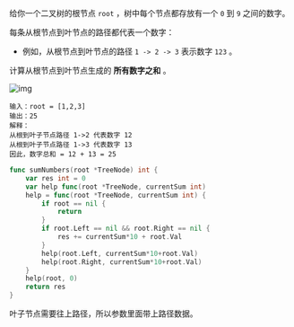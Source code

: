 给你一个二叉树的根节点 `root` ，树中每个节点都存放有一个 `0` 到 `9` 之间的数字。

每条从根节点到叶节点的路径都代表一个数字：

- 例如，从根节点到叶节点的路径 `1 -> 2 -> 3` 表示数字 `123` 。

计算从根节点到叶节点生成的 **所有数字之和** 。

![img](https://assets.leetcode.com/uploads/2021/02/19/num1tree.jpg)

```
输入：root = [1,2,3]
输出：25
解释：
从根到叶子节点路径 1->2 代表数字 12
从根到叶子节点路径 1->3 代表数字 13
因此，数字总和 = 12 + 13 = 25
```

```go
func sumNumbers(root *TreeNode) int {
	var res int = 0
	var help func(root *TreeNode, currentSum int)
	help = func(root *TreeNode, currentSum int) {
		if root == nil {
			return
		}
		if root.Left == nil && root.Right == nil {
			res += currentSum*10 + root.Val
		}
		help(root.Left, currentSum*10+root.Val)
		help(root.Right, currentSum*10+root.Val)
	}
	help(root, 0)
	return res
}
```

叶子节点需要往上路径，所以参数里面带上路径数据。